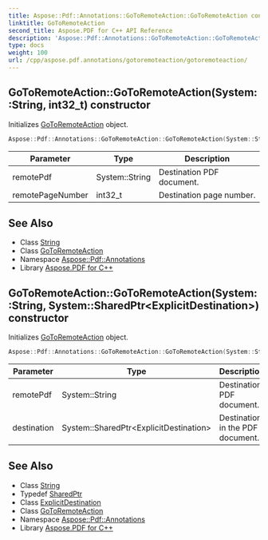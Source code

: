 ```yaml
---
title: Aspose::Pdf::Annotations::GoToRemoteAction::GoToRemoteAction constructor
linktitle: GoToRemoteAction
second_title: Aspose.PDF for C++ API Reference
description: 'Aspose::Pdf::Annotations::GoToRemoteAction::GoToRemoteAction constructor. Initializes GoToRemoteAction object in C++.'
type: docs
weight: 100
url: /cpp/aspose.pdf.annotations/gotoremoteaction/gotoremoteaction/
---
```

## GoToRemoteAction::GoToRemoteAction(System::String, int32_t) constructor


Initializes [GoToRemoteAction](../) object.

```cpp
Aspose::Pdf::Annotations::GoToRemoteAction::GoToRemoteAction(System::String remotePdf, int32_t remotePageNumber)
```


| Parameter | Type | Description |
| --- | --- | --- |
| remotePdf | System::String | Destination PDF document. |
| remotePageNumber | int32_t | Destination page number. |

## See Also

* Class [String](../../../system/string/)
* Class [GoToRemoteAction](../)
* Namespace [Aspose::Pdf::Annotations](../../)
* Library [Aspose.PDF for C++](../../../)
## GoToRemoteAction::GoToRemoteAction(System::String, System::SharedPtr\<ExplicitDestination\>) constructor


Initializes [GoToRemoteAction](../) object.

```cpp
Aspose::Pdf::Annotations::GoToRemoteAction::GoToRemoteAction(System::String remotePdf, System::SharedPtr<ExplicitDestination> destination)
```


| Parameter | Type | Description |
| --- | --- | --- |
| remotePdf | System::String | Destination PDF document. |
| destination | System::SharedPtr\<ExplicitDestination\> | Destination in the PDF document. |

## See Also

* Class [String](../../../system/string/)
* Typedef [SharedPtr](../../../system/sharedptr/)
* Class [ExplicitDestination](../../explicitdestination/)
* Class [GoToRemoteAction](../)
* Namespace [Aspose::Pdf::Annotations](../../)
* Library [Aspose.PDF for C++](../../../)
